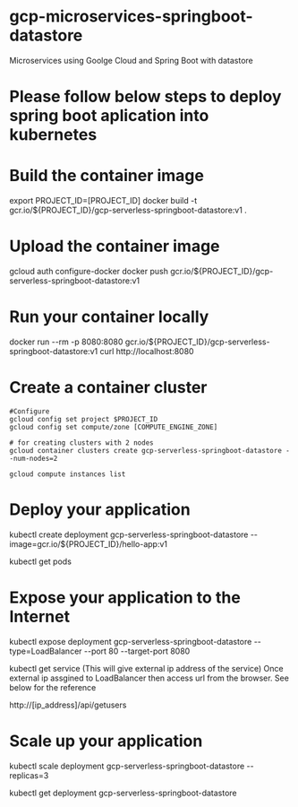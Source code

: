 # gcp-microservices-springboot-datastore
Microservices using Goolge Cloud and Spring Boot with datastore

# Please follow below steps to deploy spring boot aplication into kubernetes

# Build the container image
export PROJECT_ID=[PROJECT_ID]
docker build -t gcr.io/${PROJECT_ID}/gcp-serverless-springboot-datastore:v1 .

# Upload the container image
gcloud auth configure-docker
docker push gcr.io/${PROJECT_ID}/gcp-serverless-springboot-datastore:v1

# Run your container locally
docker run --rm -p 8080:8080 gcr.io/${PROJECT_ID}/gcp-serverless-springboot-datastore:v1
curl http://localhost:8080

# Create a container cluster
	#Configure
	gcloud config set project $PROJECT_ID
	gcloud config set compute/zone [COMPUTE_ENGINE_ZONE]

	# for creating clusters with 2 nodes
	gcloud container clusters create gcp-serverless-springboot-datastore --num-nodes=2

	gcloud compute instances list

# Deploy your application
kubectl create deployment gcp-serverless-springboot-datastore --image=gcr.io/${PROJECT_ID}/hello-app:v1

kubectl get pods

# Expose your application to the Internet
kubectl expose deployment gcp-serverless-springboot-datastore --type=LoadBalancer --port 80 --target-port 8080


kubectl get service (This will give external ip address of the service)
Once external ip assgined to LoadBalancer then access url from the browser. See below for the reference

http://[ip_address]/api/getusers

# Scale up your application
kubectl scale deployment gcp-serverless-springboot-datastore --replicas=3

kubectl get deployment gcp-serverless-springboot-datastore


